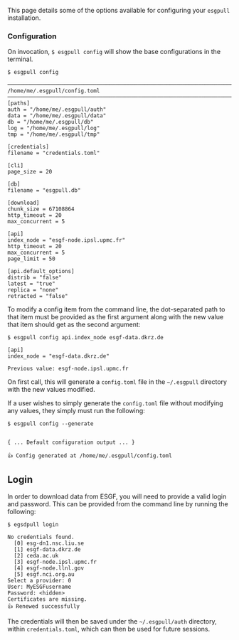 This page details some of the options available for configuring your `esgpull` installation.

### Configuration

On invocation, `$ esgpull config` will show the base configurations in the terminal.

```shell
$ esgpull config

──────────────────────────────────────────────────────────────────────────────────────────────────────────────────── /home/me/.esgpull/config.toml ─────────────────────────────────────────────────────────────────────────────────────────────────────────────────────
[paths]
auth = "/home/me/.esgpull/auth"
data = "/home/me/.esgpull/data"
db = "/home/me/.esgpull/db"
log = "/home/me/.esgpull/log"
tmp = "/home/me/.esgpull/tmp"

[credentials]
filename = "credentials.toml"

[cli]
page_size = 20

[db]
filename = "esgpull.db"

[download]
chunk_size = 67108864
http_timeout = 20
max_concurrent = 5

[api]
index_node = "esgf-node.ipsl.upmc.fr"
http_timeout = 20
max_concurrent = 5
page_limit = 50

[api.default_options]
distrib = "false"
latest = "true"
replica = "none"
retracted = "false"
```

To modify a config item from the command line, the dot-separated path to that item must
be provided as the first argument along with the new value that item should get as the second argument:

```shell
$ esgpull config api.index_node esgf-data.dkrz.de
```
```shell
[api]
index_node = "esgf-data.dkrz.de"

Previous value: esgf-node.ipsl.upmc.fr
```

On first call, this will generate a ``config.toml`` file in the ``~/.esgpull`` directory with the
new values modified.

If a user wishes to simply generate the ``config.toml`` file without modifying any values, they
simply must run the following:

[//]: # (FIXME: This command will fail if run after modifying a config item, as the ``config.toml`` file exists.)

```shell
$ esgpull config --generate 
```
```shell

{ ... Default configuration output ... }

👍 Config generated at /home/me/.esgpull/config.toml
```

## Login

In order to download data from ESGF, you will need to provide a valid login and password.
This can be provided from the command line by running the following:

```shell
$ egsdpull login
```
```shell
No credentials found.
  [0] esg-dn1.nsc.liu.se
  [1] esgf-data.dkrz.de
  [2] ceda.ac.uk
  [3] esgf-node.ipsl.upmc.fr
  [4] esgf-node.llnl.gov
  [5] esgf.nci.org.au
Select a provider: 0
User: MyESGFusername 
Password: <hidden>
Certificates are missing.
👍 Renewed successfully
```

The credentials will then be saved under the ``~/.esgpull/auth`` directory, within 
``credentials.toml``, which can then be used for future sessions.